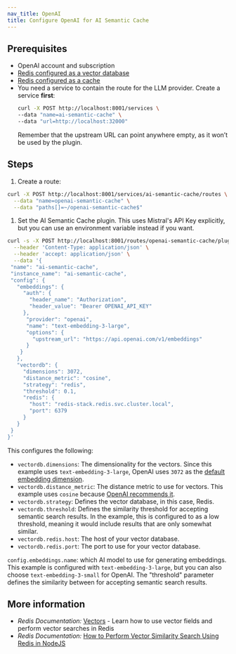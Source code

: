 ```yaml
---
nav_title: OpenAI
title: Configure OpenAI for AI Semantic Cache
---
```


## Prerequisites 

* OpenAI account and subscription
* [Redis configured as a vector database](https://redis.io/docs/latest/develop/get-started/vector-database/)
* [Redis configured as a cache](https://redis.io/docs/latest/operate/oss_and_stack/management/config/#configuring-redis-as-a-cache)
* You need a service to contain the route for the LLM provider. Create a service **first**:
  ```sh
  curl -X POST http://localhost:8001/services \
  --data "name=ai-semantic-cache" \
  --data "url=http://localhost:32000"
  ```
  Remember that the upstream URL can point anywhere empty, as it won’t be used by the plugin.

## Steps
1. Create a route:
```sh
curl -X POST http://localhost:8001/services/ai-semantic-cache/routes \
  --data "name=openai-semantic-cache" \
  --data "paths[]=~/openai-semantic-cache$"
```

1. Set the AI Semantic Cache plugin. This uses Mistral's API Key explicitly, but you can use an environment variable instead if you want.
```sh
curl -s -X POST http://localhost:8001/routes/openai-semantic-cache/plugins \
  --header 'Content-Type: application/json' \
  --header 'accept: application/json' \
  --data '{
 "name": "ai-semantic-cache",
 "instance_name": "ai-semantic-cache",
 "config": {
   "embeddings": {
     "auth": {
       "header_name": "Authorization",
       "header_value": "Bearer OPENAI_API_KEY"
     },
      "provider": "openai",
      "name": "text-embedding-3-large",
      "options": {
        "upstream_url": "https://api.openai.com/v1/embeddings"
      }
    }
   },
   "vectordb": {
     "dimensions": 3072,
     "distance_metric": "cosine",
     "strategy": "redis",
     "threshold": 0.1,
     "redis": {
       "host": "redis-stack.redis.svc.cluster.local",
       "port": 6379
     }
   }
 }
}'
```
This configures the following:
* `vectordb.dimensions`: The dimensionality for the vectors. Since this example uses `text-embedding-3-large`, OpenAI uses `3072` as the [default embedding dimension](https://platform.openai.com/docs/guides/embeddings/how-to-get-embeddings).
* `vectordb.distance_metric`: The distance metric to use for vectors. This example uses `cosine` because [OpenAI recommends it](https://platform.openai.com/docs/guides/embeddings/which-distance-function-should-i-use).
* `vectordb.strategy`: Defines the vector database, in this case, Redis.
* `vectordb.threshold`: Defines the similarity threshold for accepting semantic search results. In the example, this is configured to as a low threshold, meaning it would include results that are only somewhat similar.
* `vectordb.redis.host`: The host of your vector database.
* `vectordb.redis.port`: The port to use for your vector database.


`config.embeddings.name`: which AI model to use for generating embeddings. This example is configured with `text-embedding-3-large`, but you can also choose `text-embedding-3-small` for OpenAI.
The "threshold" parameter defines the similarity between for accepting semantic search results.

## More information
* *Redis Documentation:* [Vectors](https://redis.io/docs/latest/develop/interact/search-and-query/advanced-concepts/vectors/) - Learn how to use vector fields and perform vector searches in Redis
* *Redis Documentation:* [How to Perform Vector Similarity Search Using Redis in NodeJS](https://redis.io/learn/howtos/solutions/vector/getting-started-vector)